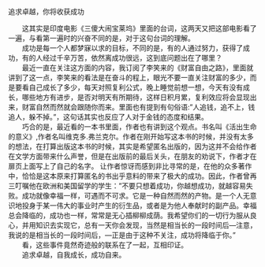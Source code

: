 追求卓越，你将收获成功

　　这其实是印度电影《三傻大闹宝莱坞》里面的台词，这两天又把这部电影看了一遍，与看第一遍时的兴奋不同的是，对于这句台词的理解。<br>
　　成功是每一个人都梦寐以求的目标，不同的是，有的人通过努力，获得了成功，有的人经过千辛万苦，依然离成功很远，这到底问题出在了哪里？<br>
　　最近一直在关注这方面的内容，我订阅了李笑来的《财富自由之路》，里面就讲到了这一点，李笑来的看法是在奋斗的程上，眼光不要一直关注财富的多少，而是要看自己成长了多少，每天对照复利公式，晚上睡觉前想一想，今天有没有成长，哪些地方有进步，是否对明天有所期待，这样日积月累，复利效应将会显现出来，财富自然而然就会跟随你而来。里面也有提到有句俗语:”人追钱，追不上，钱追人，躲不掉。”，这句话其实也反应了人对于金钱的态度和结果。<br>
　　巧合的是，最近看的一本书里面，作者也有讲到这个观点。书名叫《活出生命的意义》,作者名叫维克多.弗兰克尔。作者在刚开始写这本书的时候，并没有太多的想法，在打算出版这本书的时候，其实是希望匿名出版的，因为这并不会给作者在文学方面带来什么声誉，但是在出版前的最后关头，在朋友的劝说下，作者才在扉页上面写上了自己的名字。
让作者惊讶而感到非比寻常的是，在他的众多著作中，恰恰是这本原来打算匿名的书出乎意料的带来了极大的成功。因此，作者曾再三叮嘱他在欧洲和美国留学的学生：”不要只想着成功，你越想成功，就越容易失败。成功就像幸福一样，可遇而不可求。它是一种自然而然的产物。是一个人无意识地投身于某一伟大的事业时产生的衍生品，或者是为他人奉献时的副产品。幸福总会降临的，成功也一样，常常是无心插柳柳成荫。我希望你们的一切行为服从良心，并用知识去实现它，总有一天你会发现，当然是相当长的一段时间后—注意，我说的是相当长的一段时间后，—正是由于这种不关注，成功将降临于你。”<br>
　　看，这些事件竟然奇迹般的联系在了一起，互相印证。<br>
　　追求卓越，自我成长，成功自来。